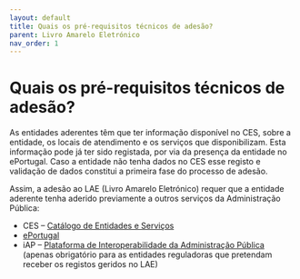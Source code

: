 ```yaml
---
layout: default
title: Quais os pré-requisitos técnicos de adesão?
parent: Livro Amarelo Eletrónico
nav_order: 1
---
```

# Quais os pré-requisitos técnicos de adesão?

As entidades aderentes têm que ter informação disponível no CES, sobre a entidade, os locais de atendimento e os serviços que disponibilizam. Esta informação pode já ter sido registada, por via da presença da entidade no ePortugal. Caso a entidade não tenha dados no CES esse registo e validação de dados constitui a primeira fase do processo de adesão.

Assim, a adesão ao LAE (Livro Amarelo Eletrónico) requer que a entidade aderente tenha aderido previamente a outros serviços da Administração Pública:

* CES – [Catálogo de Entidades e Serviços](https://ces.ama.gov.pt/)&#x20;
* [ePortugal](https://eportugal.gov.pt/)
* iAP – [Plataforma de Interoperabilidade da Administração Pública](https://www.iap.gov.pt/) (apenas obrigatório para as entidades reguladoras que pretendam receber os registos geridos no LAE)

